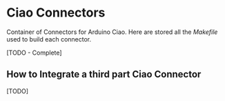 # Ciao Connectors
Container of Connectors for Arduino Ciao.
Here are stored all the *Makefile* used to build each connector.

[TODO - Complete]


## How to Integrate a third part Ciao Connector
[TODO]
